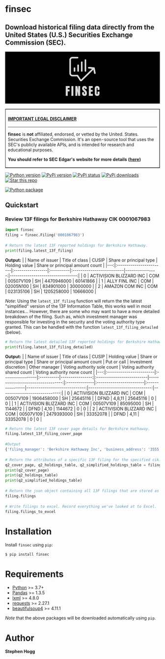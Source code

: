 # finsec

## Download historical filing data directly from the United States (U.S.) Securities Exchange Commission (SEC).

![finsec_logo](assets/finsec_logo.png)

<table border=1 cellpadding=10><tr><td>

#### <ins>**IMPORTANT LEGAL DISCLAIMER**</ins>
-----
**finsec** is **not** affiliated, endorsed, or vetted by the United. States. Securities Exchange Commission. It's an open-source tool that uses the SEC's publicly available APIs, and is intended for research and educational purposes.

**You should refer to SEC Edgar's website for more details ([here](https://www.sec.gov/os/accessing-edgar-data))**

</td></tr></table>

<a target="new" href="https://pypi.python.org/pypi/finsec"><img border=0 src="https://img.shields.io/badge/python-3.7+-blue.svg?style=flat" alt="Python version"></a>
<a target="new" href="https://pypi.python.org/pypi/finsec"><img border=0 src="https://img.shields.io/pypi/v/finsec.svg?maxAge=60%" alt="PyPi version"></a>
<a target="new" href="https://pypi.python.org/pypi/finsec"><img border=0 src="https://img.shields.io/pypi/status/finsec.svg?maxAge=60" alt="PyPi status"></a>
<a target="new" href="https://pypi.python.org/pypi/finsec"><img border=0 src="https://img.shields.io/pypi/dm/finsec.svg?maxAge=2592000&label=installs&color=%2327B1FF" alt="PyPi downloads"></a>
<a target="new" href="https://github.com/git-shogg/finsec"><img border=0 src="https://img.shields.io/github/stars/git-shogg/finsec.svg?style=social&label=Star&maxAge=60" alt="Star this repo"></a>
<!-- <a target="new" href="https://github.com/git-shogg/finsec/actions/workflows/ci/badge.svg"><img border=0 src="https://img.shields.io/badge/git-shogg/finsec/main.svg?maxAge=1" alt="Build status"></a> -->
[![Python package](https://github.com/git-shogg/finsec/actions/workflows/ci.yml/badge.svg)](https://github.com/git-shogg/finsec/actions/workflows/ci.yml)
<!-- ## Blogs
Check out these blog posts for detailed tutorials with code examples:
</br >- [Medium 1]().</br >
</br >- [Medium 2]().</br >
</br >- [Medium 3]().</br > -->

## Quickstart
### Review 13F filings for Berkshire Hathaway CIK **0001067983**

```python
import finsec
filing = finsec.Filing('0001067983')

# Return the latest 13F reported holdings for Berkshire Hathaway.
print(filing.latest_13f_filing)
```
**Output:**
|    | Name of issuer          | Title of class   | CUSIP     | Share or principal type   |   Holding value |   Share or principal amount count |
|---:|:------------------------|:-----------------|:----------|:--------------------------|----------------:|----------------------------------:|
|  0 | ACTIVISION BLIZZARD INC | COM              | 00507V109 | SH                        |      4470946000 |                          60141866 |
|  1 | ALLY FINL INC           | COM              | 02005N100 | SH                        |       834901000 |                          30000000 |
|  2 | AMAZON COM INC          | COM              | 023135106 | SH                        |      1205258000 |                          10666000 |

*Note*: Using the `latest_13f_filing` function will return the the latest "simplified" version of the 13F Information Table, this works well in most instances... However, there are some who may want to have a more detailed breakdown of the filing. Such as, which investment manager was responsible for investing in the security and the voting authority type granted. This can be handled with the function `latest_13f_filing_detailed` (below).

```python
# Return the latest detailed 13F reported holdings for Berkshire Hathaway.
print(filing.latest_13f_filing_detailed)
```
**Output:**
|    | Name of issuer          | Title of class   | CUSIP     |   Holding value | Share or principal type   |   Share or principal amount count | Put or call   | Investment discretion   | Other manager   |   Voting authority sole count |   Voting authority shared count |   Voting authority none count |
|---:|:------------------------|:-----------------|:----------|----------------:|:--------------------------|----------------------------------:|:--------------|:------------------------|:----------------|------------------------------:|--------------------------------:|------------------------------:|
|  0 | ACTIVISION BLIZZARD INC | COM              | 00507V109 |      1906458000 | SH                        |                          25645116 |               | DFND                    | 4,8,11          |                      25645116 |                               0 |                             0 |
|  1 | ACTIVISION BLIZZARD INC | COM              | 00507V109 |        85095000 | SH                        |                           1144672 |               | DFND                    | 4,10            |                       1144672 |                               0 |                             0 |
|  2 | ACTIVISION BLIZZARD INC | COM              | 00507V109 |      2479393000 | SH                        |                          33352078 |               | DFND                    | 4,11            |                      33352078 |                               0 |                             0 |

```python
# Return the latest 13F cover page details for Berkshire Hathaway.
filing.latest_13f_filing_cover_page

#Output
{'filing_manager': 'Berkshire Hathaway Inc', 'business_address': '3555 Farnam Street, Omaha, NE, 68131', 'submission_type': '13F-HR', 'period_of_report': '09-30-2022', 'signature_name': 'Marc D. Hamburg', 'signature_title': 'Senior Vice President', 'signature_phone': '402-346-1400', 'signature_city': 'Omaha', 'signature_state': 'NE', 'signature_date': '11-14-2022', 'portfolio_value': 296096640000, 'count_holdings': 179}

# Return the attributes of a specific 13F filing for the specified cik. In the below example we are looking to grab the cover page, full holdings table and simplified holdings table for Berkshire for Q2-2022 (Calendar Year). 
q2_cover_page, q2_holdings_table, q2_simplified_holdings_table = filing.get_a_13f_filing("Q2-2022")
print(q2_cover_page)
print(q2_holdings_table)
print(q2_simplified_holdings_table)

# Return the json object containing all 13F filings that are stored as part of the filing object (note this includes everything we've searched for so far).
filing.filings

# Write filings to excel. Record everything we've looked at to Excel. 
filing.filings_to_excel
```

# Installation
Install `finsec` using `pip`:
``` {.sourceCode .bash}
$ pip install finsec
```

# Requirements
-   [Python](https://www.python.org) \>=  3.7+
-   [Pandas](https://github.com/pydata/pandas) \>= 1.3.5
-   [lxml](https://pypi.org/project/lxml) \>= 4.8.0
-   [requests](http://docs.python-requests.org/en/master) \>= 2.27.1
-   [beautifulsoup4](https://pypi.org/project/beautifulsoup4) \>= 4.11.1

*Note* that the above packages will be downloaded automatically using `pip`.

# Author
**Stephen Hogg**


<!-- ## Taxonomy
The [XBRL GAAP Financial Reporting Taxonomy](https://fasb.org/Page/PageContent?PageId=/xbrl/2022financial.html#:~:text=The%202022%20GAAP%20Financial%20Reporting%20Taxonomy%20) is kept up to date by the Financial Accounting Standards Board (FASB) and is used by issuers filing with the U.S. SEC. This taxonomy is levered heavily by finsec to ensure all filing details are captured in strict accordance with SEC rules.  -->

<!-- Explaining the 13F Information Table:

The 13F rule set is outlined herewithin:
https://www.sec.gov/pdf/form13f.pdf

Name of issuer


holdings_table

simplified_holdings_table
This table simplifies the holding table if required. This is particularly useful for businesses that have many different investment managers (e.g. Berkshire Hathaway - where they have 14 separate managers shown below)

![13F_Managers](assets/13F_Managers.PNG)
 -->


























<!-- Introduction

Are you looking for an efficient way to scrape data from the Securities and Exchange Commission (SEC)? If so, then you are in luck because I have recently developed a new Python library designed specifically for this purpose. This library, called SECScraper, is a powerful tool that makes it easy to scrape data from the SEC's website and use it for meaningful analysis.

What is SECScraper?

SECScraper is a Python library that allows developers to quickly and easily scrape data from the SEC's website. It can be used to retrieve information about companies, such as financial statements and filings, as well as more detailed information such as insider trades and ownership data. This library provides a simple interface for developers to access data from the SEC in a structured way, making it easy to work with the data for further analysis.

Features and Benefits

SECScraper is designed to make the process of scraping the SEC's website for data easier and more efficient. It provides a number of features and benefits to developers, including:

• Easy-to-use interface: SECScraper provides a simple, intuitive interface that makes scraping data from the SEC's website as easy as possible.

• Automated data extraction: SEC -->